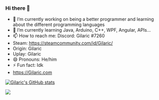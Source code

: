### Hi there 👋

- 🔭 I’m currently working on being a better programmer and learning about the different programming languages
- 🌱 I’m currently learning Java, Arduino, C++, WPF, Angular, APIs...
- 📫 How to reach me: Discord: Gilaric #7260 
- Steam: https://steamcommunity.com/id/Gilaric/ 
- Origin: Gilaric
- Uplay: Gilaric
- 😄 Pronouns: He/him
- ⚡ Fun fact: Idk
- https://Gilaric.com

[![Gilaric's GitHub stats](https://github-readme-stats.vercel.app/api?username=gilaric)](https://github.com/anuraghazra/github-readme-stats)

![](https://komarev.com/ghpvc/?username=gilaric)
